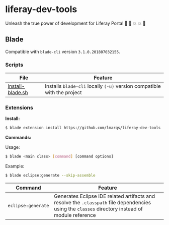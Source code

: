# liferay-dev-tools

Unleash the true power of development for Liferay Portal :muscle: :punch: :boom: :boom: :metal:

## Blade

Compatible with `blade-cli` version `3.1.0.201807032155`.


### Scripts

| File | Feature |
| -----| ------- |
| [install-blade.sh](https://github.com/lmarqs/liferay-dev-tools/blob/master/modules/blade/install-blade.sh) | Installs `blade-cli` locally `(-u)` version compatible with the project |

### Extensions

**Install:**

```.sh 
$ blade extension install https://github.com/lmarqs/liferay-dev-tools
```


**Commands:**

Usage:

```.sh
$ blade <main class> [command] [command options]
```

Example:

```.sh
$ blade eclipse:generate --skip-assemble
```

| Command                  | Feature   |
| ------------------------ | --------- |
| `eclipse:generate`       | Generates Eclipse IDE related artifacts and resolve the `.classpath` file dependencies using the `classes` directory instead of module reference |

